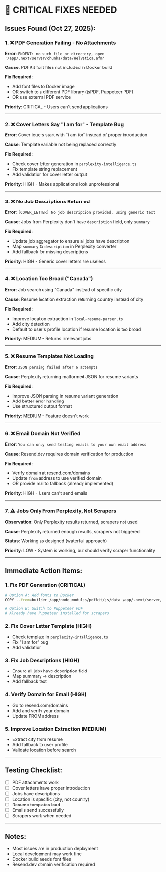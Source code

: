 # 🚨 CRITICAL FIXES NEEDED

## Issues Found (Oct 27, 2025):

### 1. ❌ **PDF Generation Failing - No Attachments**
**Error**: `ENOENT: no such file or directory, open '/app/.next/server/chunks/data/Helvetica.afm'`

**Cause**: PDFKit font files not included in Docker build

**Fix Required**:
- Add font files to Docker image
- OR switch to a different PDF library (jsPDF, Puppeteer PDF)
- OR use external PDF service

**Priority**: CRITICAL - Users can't send applications

---

### 2. ❌ **Cover Letters Say "I am for" - Template Bug**
**Error**: Cover letters start with "I am for" instead of proper introduction

**Cause**: Template variable not being replaced correctly

**Fix Required**:
- Check cover letter generation in `perplexity-intelligence.ts`
- Fix template string replacement
- Add validation for cover letter output

**Priority**: HIGH - Makes applications look unprofessional

---

### 3. ❌ **No Job Descriptions Returned**
**Error**: `[COVER_LETTER] No job description provided, using generic text`

**Cause**: Jobs from Perplexity don't have `description` field, only `summary`

**Fix Required**:
- Update job aggregator to ensure all jobs have description
- Map `summary` to `description` in Perplexity converter
- Add fallback for missing descriptions

**Priority**: HIGH - Generic cover letters are useless

---

### 4. ❌ **Location Too Broad ("Canada")**
**Error**: Job search using "Canada" instead of specific city

**Cause**: Resume location extraction returning country instead of city

**Fix Required**:
- Improve location extraction in `local-resume-parser.ts`
- Add city detection
- Default to user's profile location if resume location is too broad

**Priority**: MEDIUM - Returns irrelevant jobs

---

### 5. ❌ **Resume Templates Not Loading**
**Error**: `JSON parsing failed after 6 attempts`

**Cause**: Perplexity returning malformed JSON for resume variants

**Fix Required**:
- Improve JSON parsing in resume variant generation
- Add better error handling
- Use structured output format

**Priority**: MEDIUM - Feature doesn't work

---

### 6. ❌ **Email Domain Not Verified**
**Error**: `You can only send testing emails to your own email address`

**Cause**: Resend.dev requires domain verification for production

**Fix Required**:
- Verify domain at resend.com/domains
- Update `from` address to use verified domain
- OR provide mailto fallback (already implemented)

**Priority**: HIGH - Users can't send emails

---

### 7. ⚠️ **Jobs Only From Perplexity, Not Scrapers**
**Observation**: Only Perplexity results returned, scrapers not used

**Cause**: Perplexity returned enough results, scrapers not triggered

**Status**: Working as designed (waterfall approach)

**Priority**: LOW - System is working, but should verify scraper functionality

---

## Immediate Action Items:

### 1. Fix PDF Generation (CRITICAL)
```bash
# Option A: Add fonts to Docker
COPY --from=builder /app/node_modules/pdfkit/js/data /app/.next/server/chunks/data

# Option B: Switch to Puppeteer PDF
# Already have Puppeteer installed for scrapers
```

### 2. Fix Cover Letter Template (HIGH)
- Check template in `perplexity-intelligence.ts`
- Fix "I am for" bug
- Add validation

### 3. Fix Job Descriptions (HIGH)
- Ensure all jobs have description field
- Map summary → description
- Add fallback text

### 4. Verify Domain for Email (HIGH)
- Go to resend.com/domains
- Add and verify your domain
- Update FROM address

### 5. Improve Location Extraction (MEDIUM)
- Extract city from resume
- Add fallback to user profile
- Validate location before search

---

## Testing Checklist:

- [ ] PDF attachments work
- [ ] Cover letters have proper introduction
- [ ] Jobs have descriptions
- [ ] Location is specific (city, not country)
- [ ] Resume templates load
- [ ] Emails send successfully
- [ ] Scrapers work when needed

---

## Notes:

- Most issues are in production deployment
- Local development may work fine
- Docker build needs font files
- Resend.dev domain verification required
